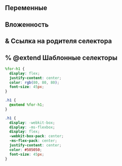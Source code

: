 ## Переменные

## Вложенность

## & Ссылка на родителя селектора

## % @extend Шаблонные селекторы

```scss
%for-h1 {
  display: flex;
  justify-content: center;
  color: rgb(80, 80, 80);
  font-size: 45px;
}

.h1 {
  @extend %for-h1;
}
```

```css
.h1 {
  display: -webkit-box;
  display: -ms-flexbox;
  display: flex;
  -webkit-box-pack: center;
  -ms-flex-pack: center;
  justify-content: center;
  color: #505050;
  font-size: 45px;
}
```
